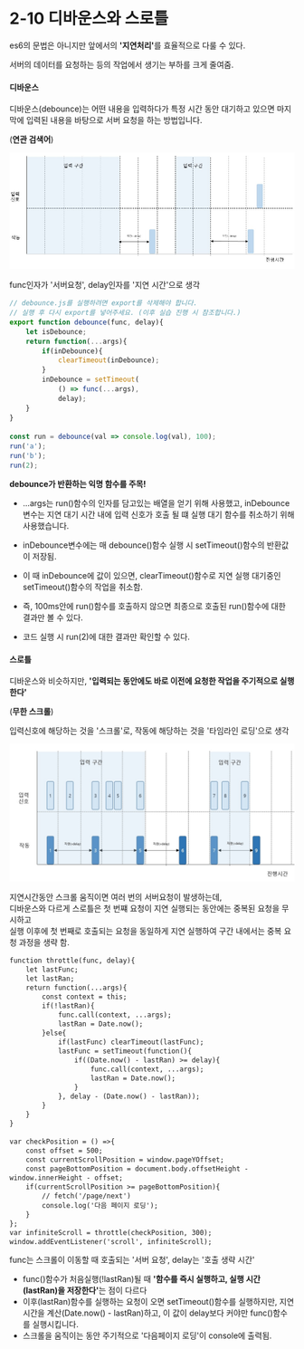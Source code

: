 # 2-10 디바운스와 스로틀

es6의 문법은 아니지만 앞에서의 <strong>'지연처리'</strong>를 효율적으로 다룰 수 있다.

서버의 데이터를 요청하는 등의 작업에서 생기는 부하를 크게 줄여줌.



#### 디바운스

디바운스(debounce)는 어떤 내용을 입력하다가 특정 시간 동안 대기하고 있으면 마지막에 입력된 내용을 바탕으로 서버 요청을 하는 방법입니다.

(<strong>연관 검색어</strong>)

![디바운스](.\images\debounce.jpg)

func인자가 '서버요청', delay인자를 '지연 시간'으로 생각

```javascript
// debounce.js를 실행하려면 export를 삭제해야 합니다.
// 실행 후 다시 export를 넣어주세요. (이후 실습 진행 시 참조합니다.)
export function debounce(func, delay){
    let isDebounce;
    return function(...args){
        if(inDebounce){
            clearTimeout(inDebounce);
        }
        inDebounce = setTimeout(
            () => func(...args),
            delay);
    }
}

const run = debounce(val => console.log(val), 100);
run('a');
run('b');
run(2);
```

<strong>debounce가 반환하는 익명 함수를 주목!</strong>

* ...args는 run()함수의 인자를 담고있는 배열을 얻기 위해 사용했고, inDebounce 변수는 지연 대기 시간 내에 입력 신호가 호출 될 떄 실행 대기 함수를 취소하기 위해 사용했습니다.

* inDebounce변수에는 매 debounce()함수 실행 시 setTimeout()함수의 반환값이 저장됨.

* 이 때 inDebounce에 값이 있으면, clearTimeout()함수로 지연 실행 대기중인 setTimeout()함수의 작업을 취소함.
* 즉, 100ms안에 run()함수를 호출하지 않으면 최종으로 호출된 run()함수에 대한 결과만 볼 수 있다.
* 코드 실행 시 run(2)에 대한 결과만 확인할 수 있다.



#### 스로틀

디바운스와 비슷하지만, <strong>'입력되는 동안에도 바로 이전에 요청한 작업을 주기적으로 실행한다'</strong> 

(<strong>무한 스크롤</strong>)



입력신호에 해당하는 것을 '스크롤'로, 작동에 해당하는 것을 '타임라인 로딩'으로 생각

![스로틀](.\images\throttle.jpg)

지연시간동안 스크롤 움직이면 여러 번의 서버요청이 발생하는데, <br/>
디바운스와 다르게 스로틀은 첫 번쨰 요청이 지연 실행되는 동안에는 중복된 요청을 무시하고 <br/>
실행 이후에 첫 번째로 호출되는 요청을 동일하게 지연 실행하여 구간 내에서는 중복 요청 과정을 생략 함.

```
function throttle(func, delay){
	let lastFunc;
	let lastRan;
	return function(...args){
		const context = this;
		if(!lastRan){
			func.call(context, ...args);
			lastRan = Date.now();
		}else{
			if(lastFunc) clearTimeout(lastFunc);
			lastFunc = setTimeout(function(){
				if((Date.now() - lastRan) >= delay){
					func.call(context, ...args);
					lastRan = Date.now();
				}
			}, delay - (Date.now() - lastRan));
		}
	}
}

var checkPosition = () =>{
	const offset = 500;
	const currentScrollPosition = window.pageYOffset;
	const pageBottomPosition = document.body.offsetHeight - window.innerHeight - offset;
	if(currentScrollPosition >= pageBottomPosition){
		// fetch('/page/next')
		console.log('다음 페이지 로딩');
	}
};
var infiniteScroll = throttle(checkPosition, 300);
window.addEventListener('scroll', infiniteScroll);
```

func는 스크롤이 이동할 때 호출되는 '서버 요청', delay는 '호출 생략 시간'

* func()함수가 처음실행(!lastRan)될 때 <strong>'함수를 즉시 실행하고, 실행 시간(lastRan)을 저장한다'</strong>는 점이 다르다
* 이후(lastRan)함수를 실행하는 요청이 오면 setTimeout()함수를 실행하지만, 지연시간을 계산(Date.now() - lastRan)하고, 이 값이 delay보다 커야만 func()함수를 실행시킵니다.
* 스크롤을 움직이는 동안 주기적으로 '다음페이지 로딩'이 console에 출력됨.

